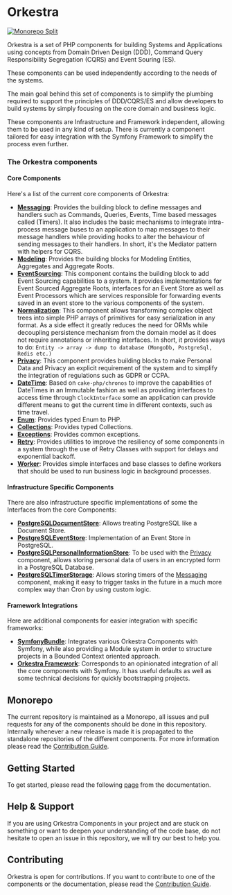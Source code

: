 # Orkestra
[![Monorepo Split](https://github.com/Morebec/OrkestraMono/actions/workflows/split-repo.yaml/badge.svg)](https://github.com/Morebec/OrkestraMono/actions/workflows/split-repo.yaml)

Orkestra is a set of PHP components for building Systems and Applications using concepts from
Domain Driven Design (DDD), Command Query Responsibility Segregation (CQRS) and Event Souring (ES).

These components can be used independently according to the needs of the systems.

The main goal behind this set of components is to simplify the plumbing required 
to support the principles of DDD/CQRS/ES and allow developers to build systems 
by simply focusing on the core domain and business logic. 

These components are Infrastructure and Framework independent, allowing them to be used in any kind of setup.
There is currently a component tailored for easy integration with the Symfony Framework to simplify the process even further.

### The Orkestra components

#### Core Components
Here's a list of the current core components of Orkestra:
- **[Messaging](https://github.com/Morebec/orkestra-messaging)**: Provides the building block to define messages and handlers such as Commands, Queries, Events, Time based messages called (Timers).
  It also includes the basic mechanisms to integrate intra-process message buses to an application to map messages to their message handlers while providing hooks
  to alter the behaviour of sending messages to their handlers. In short, it's the Mediator pattern with helpers for CQRS.
- **[Modeling](https://github.com/Morebec/orkestra-modeling)**:  Provides the building blocks for Modeling Entities, Aggregates and Aggregate Roots.
- **[EventSourcing](https://github.com/Morebec/orkestra-event-sourcing)**: This component contains the building block to add Event Sourcing capabilities to a system. It provides implementations
  for Event Sourced Aggregate Roots, interfaces for an Event Store as well as Event Processors which are services responsible for forwarding events saved in an event store
  to the various components of the system.
- **[Normalization](https://github.com/Morebec/orkestra-normalization)**: This component allows transforming complex object trees into simple PHP arrays of primitives for easy serialization in any format. As a side effect it greatly reduces the need for
  ORMs while decoupling persistence mechanism from the domain model as it does not require annotations or inheriting interfaces. In short, it provides ways to do: `Entity -> array -> dump to database (MongoDb, PostgreSql, Redis etc.)`
- **[Privacy](https://github.com/Morebec/orkestra-privacy)**: This component provides building blocks to make Personal Data and Privacy an explicit requirement of the system and to simplify  the integration of regulations such as GDPR or CCPA.
- **[DateTime](https://github.com/Morebec/orkestra-datetime)**: Based on `cake-php/chronos` to improve the capabilities of DateTimes in an Immutable fashion as well as providing interfaces to access time through `ClockInterface` some an application can provide different means to get the current time in different contexts, such as time travel.
- **[Enum](https://github.com/Morebec/orkestra-enum)**: Provides typed Enum to PHP.
- **[Collections](https://github.com/Morebec/orkestra-collections)**: Provides typed Collections.
- **[Exceptions](https://github.com/Morebec/orkestra-collections)**: Provides common exceptions.
- **[Retry](https://github.com/Morebec/orkestra-retry)**: Provides utilities to improve the resiliency of some components in a system through the use of Retry Classes with support for delays and exponential backoff. 
- **[Worker](https://github.com/Morebec/orkestra-worker)**: Provides simple interfaces and base classes to define workers that should be used to run business logic in background processes.

#### Infrastructure Specific Components
There are also infrastructure specific implementations of some the Interfaces from the core Components:
- **[PostgreSQLDocumentStore](https://github.com/Morebec/orkestra-postgresql-document-store)**: Allows treating PostgreSQL like a Document Store.
- **[PostgreSQLEventStore](https://github.com/Morebec/orkestra-postgresql-event-store)**: Implementation of an Event Store in PostgreSQL.
- **[PostgreSQLPersonalInformationStore](https://github.com/Morebec/orkestra-postgresql-personal-information-store)**: To be used with the [Privacy](https://github.com/Morebec/orkestra-privacy) component, allows storing personal data of users in an encrypted form in a PostgreSQL Database.
- **[PostgreSQLTimerStorage](https://github.com/Morebec/orkestra-postgresql-timer-storage)**: Allows storing timers of the [Messaging](https://github.com/Morebec/orkestra-messaging) component, making it easy to trigger tasks in the future in a much more complex way than Cron by using custom logic.

#### Framework Integrations
Here are additional components for easier integration with specific frameworks:
- **[SymfonyBundle](https://github.com/Morebec/orkestra-symfony-bundle)**: Integrates various Orkestra Components with Symfony, while also providing a Module system in order to structure projects in a Bounded Context oriented approach.
- **[Orkestra Framework](https://github.com/Morebec/orkestra-framework)**: Corresponds to an opinionated integration of all the core components with Symfony. It has useful defaults as well as some technical decisions for quickly bootstrapping projects.

## Monorepo
The current repository is maintained as a Monorepo, all issues and pull requests for any of the components should be done in this repository.
Internally whenever a new release is made it is propagated to the standalone repositories of the different components.
For more information please read the [Contribution Guide](./docs/ContributionGuide.md).

## Getting Started
To get started, please read the following [page](https://github.com/Morebec/orkestra-framework) from the documentation.

## Help & Support
If you are using Orkestra Components in your project and are stuck on something or want to deepen your understanding of the code base, do not hesitate to open an issue in this repository,
we will try our best to help you.

## Contributing
Orkestra is open for contributions. If you want to contribute to one of the components or the documentation, please read
the [Contribution Guide](./docs/ContributionGuide.md).

